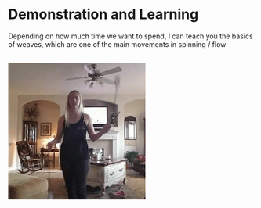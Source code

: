 # Demonstration and Learning

Depending on how much time we want to spend, I can teach you the basics of
weaves, which are one of the main movements in spinning / flow

![Weave](img/threebeatweave.gif)
---

